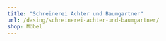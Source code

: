 ```yaml
---
title: "Schreinerei Achter und Baumgartner"
url: /dasing/schreinerei-achter-und-baumgartner/
shop: Möbel
---
```

